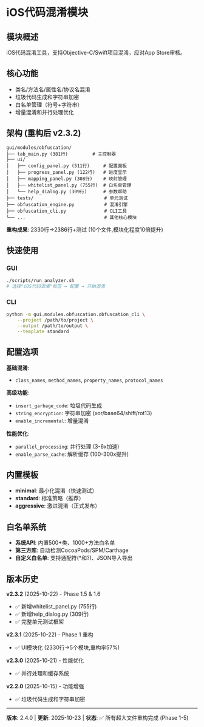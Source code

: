 # iOS代码混淆模块

## 模块概述
iOS代码混淆工具，支持Objective-C/Swift项目混淆，应对App Store审核。

## 核心功能
- 类名/方法名/属性名/协议名混淆
- 垃圾代码生成和字符串加密
- 白名单管理（符号+字符串）
- 增量混淆和并行处理优化

## 架构 (重构后 v2.3.2)

```
gui/modules/obfuscation/
├── tab_main.py (381行)         # 主控制器
├── ui/
│   ├── config_panel.py (511行)     # 配置面板
│   ├── progress_panel.py (122行)   # 进度显示
│   ├── mapping_panel.py (308行)    # 映射管理
│   ├── whitelist_panel.py (755行)  # 白名单管理
│   └── help_dialog.py (309行)      # 参数帮助
├── tests/                          # 单元测试
├── obfuscation_engine.py           # 混淆引擎
├── obfuscation_cli.py              # CLI工具
└── ...                             # 其他核心模块
```

**重构成果**: 2330行→2386行+测试 (10个文件,模块化程度10倍提升)

## 快速使用

### GUI
```bash
./scripts/run_analyzer.sh
# 选择"iOS代码混淆"标签 → 配置 → 开始混淆
```

### CLI
```bash
python -m gui.modules.obfuscation.obfuscation_cli \
    --project /path/to/project \
    --output /path/to/output \
    --template standard
```

## 配置选项

**基础混淆**:
- `class_names`, `method_names`, `property_names`, `protocol_names`

**高级功能**:
- `insert_garbage_code`: 垃圾代码生成
- `string_encryption`: 字符串加密 (xor/base64/shift/rot13)
- `enable_incremental`: 增量混淆

**性能优化**:
- `parallel_processing`: 并行处理 (3-6x加速)
- `enable_parse_cache`: 解析缓存 (100-300x提升)

## 内置模板
- **minimal**: 最小化混淆（快速测试）
- **standard**: 标准策略（推荐）
- **aggressive**: 激进混淆（正式发布）

## 白名单系统
- **系统API**: 内置500+类、1000+方法白名单
- **第三方库**: 自动检测CocoaPods/SPM/Carthage
- **自定义白名单**: 支持通配符(*和?)、JSON导入导出

## 版本历史

**v2.3.2** (2025-10-22) - Phase 1.5 & 1.6
- ✅ 新增whitelist_panel.py (755行)
- ✅ 新增help_dialog.py (309行)
- ✅ 完整单元测试框架

**v2.3.1** (2025-10-22) - Phase 1 重构
- ✅ UI模块化 (2330行→5个模块,重构率57%)

**v2.3.0** (2025-10-21) - 性能优化
- ✅ 并行处理和缓存系统

**v2.2.0** (2025-10-15) - 功能增强
- ✅ 垃圾代码生成和字符串加密

---

**版本**: 2.4.0 | **更新**: 2025-10-23 | **状态**: ✅ 所有超大文件重构完成 (Phase 1-5)
